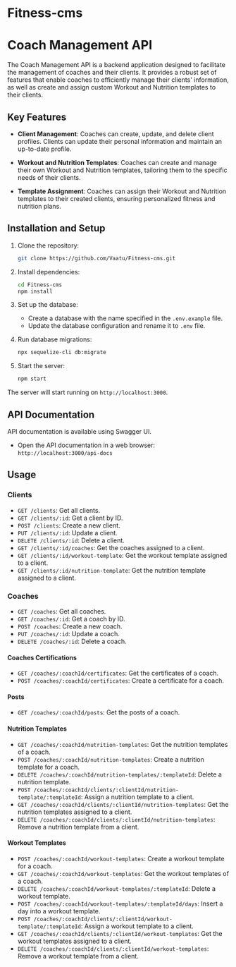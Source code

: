 # Fitness-cms
# Coach Management API

 The Coach Management API is a backend application designed to facilitate the management of coaches and their clients. It provides a robust set of features that enable coaches to efficiently manage their clients' information, as well as create and assign custom Workout and Nutrition templates to their clients.

## Key Features

- **Client Management**: Coaches can create, update, and delete client profiles. Clients can update their personal information and maintain an up-to-date profile.

- **Workout and Nutrition Templates**: Coaches can create and manage their own Workout and Nutrition templates, tailoring them to the specific needs of their clients.

- **Template Assignment**: Coaches can assign their Workout and Nutrition templates to their created clients, ensuring personalized fitness and nutrition plans.


 ## Installation and Setup

 1. Clone the repository:
 
    ```bash
    git clone https://github.com/Vaatu/Fitness-cms.git
    ```
 
 2. Install dependencies:
 
    ```bash
    cd Fitness-cms
    npm install
    ```
 
 3. Set up the database:
    - Create a database with the name specified in the `.env.example` file.
    - Update the database configuration and rename it to `.env` file.
 
 4. Run database migrations:
 
    ```bash
    npx sequelize-cli db:migrate
    ```
 
 5. Start the server:
 
    ```bash
    npm start
    ```
 
 The server will start running on `http://localhost:3000`.
 ## API Documentation

 API documentation is available using Swagger UI.

 - Open the API documentation in a web browser: `http://localhost:3000/api-docs`
 ## Usage

 ### Clients

 - `GET /clients`: Get all clients.
 - `GET /clients/:id`: Get a client by ID.
 - `POST /clients`: Create a new client.
 - `PUT /clients/:id`: Update a client.
 - `DELETE /clients/:id`: Delete a client.
 - `GET /clients/:id/coaches`: Get the coaches assigned to a client.
 - `GET /clients/:id/workout-template`: Get the workout template assigned to a client.
 - `GET /clients/:id/nutrition-template`: Get the nutrition template assigned to a client.

 ### Coaches

 - `GET /coaches`: Get all coaches.
 - `GET /coaches/:id`: Get a coach by ID.
 - `POST /coaches`: Create a new coach.
 - `PUT /coaches/:id`: Update a coach.
 - `DELETE /coaches/:id`: Delete a coach.
 #### Coaches Certifications
 - `GET /coaches/:coachId/certificates`: Get the certificates of a coach.
 - `POST /coaches/:coachId/certificates`: Create a certificate for a coach.
 ####  Posts
 - `GET /coaches/:coachId/posts`: Get the posts of a coach.
 ####  Nutrition Templates
 - `GET /coaches/:coachId/nutrition-templates`: Get the nutrition templates of a coach.
 - `POST /coaches/:coachId/nutrition-templates`: Create a nutrition template for a coach.
 - `DELETE /coaches/:coachId/nutrition-templates/:templateId`: Delete a nutrition template.
 - `POST /coaches/:coachId/clients/:clientId/nutrition-template/:templateId`: Assign a nutrition template to a client.
 - `GET /coaches/:coachId/clients/:clientId/nutrition-templates`: Get the nutrition templates assigned to a client.
 - `DELETE /coaches/:coachId/clients/:clientId/nutrition-templates`: Remove a nutrition template from a client.
 ####  Workout Templates
 - `POST /coaches/:coachId/workout-templates`: Create a workout template for a coach.
 - `GET /coaches/:coachId/workout-templates`: Get the workout templates of a coach.
 - `DELETE /coaches/:coachId/workout-templates/:templateId`: Delete a workout template.
 - `POST /coaches/:coachId/workout-templates/:templateId/days`: Insert a day into a workout template.
 - `POST /coaches/:coachId/clients/:clientId/workout-template/:templateId`: Assign a workout template to a client.
 - `GET /coaches/:coachId/clients/:clientId/workout-templates`: Get the workout templates assigned to a client.
 - `DELETE /coaches/:coachId/clients/:clientId/workout-templates`: Remove a workout template from a client.
